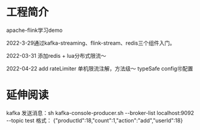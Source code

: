 # 工程简介

apache-flink学习demo

2022-3-29通过kafka-streaming、flink-stream、redis三个组件入门。

2022-03-31 添加redis + lua分布式限流～

2022-04-22 add rateLimiter 单机限流注解，方法级～ typeSafe config🉑️配置

# 延伸阅读
kafka 发送消息：sh kafka-console-producer.sh --broker-list localhost:9092 --topic test
格式： {"productId":18,"count":1,"action":"add","userId":18}



